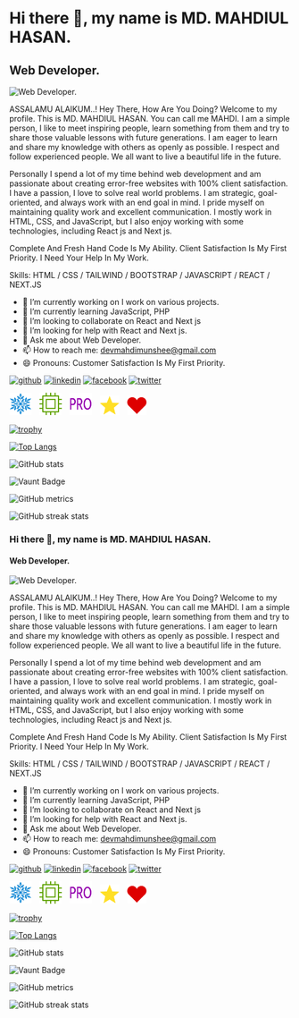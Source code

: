 # Hi there 👋, my name is MD. MAHDIUL HASAN.
## Web Developer.
![Web Developer.](https://i.ibb.co.com/T4CvMhJ/mahdiulhasan.png)

ASSALAMU ALAIKUM..! Hey There, How Are You Doing? Welcome to my profile. This is MD. MAHDIUL HASAN. You can call me MAHDI. I am a simple person, I like to meet inspiring people, learn something from them and try to share those valuable lessons with future generations. I am eager to learn and share my knowledge with others as openly as possible. I respect and follow experienced people. We all want to live a beautiful life in the future.

Personally I spend a lot of my time behind web development and am passionate about creating error-free websites with 100% client satisfaction. I have a passion, I love to solve real world problems. I am strategic, goal-oriented, and always work with an end goal in mind. I pride myself on maintaining quality work and excellent communication.
I mostly work in HTML, CSS, and JavaScript, but I also enjoy working with some technologies, including React js and Next js.

Complete And Fresh Hand Code Is My Ability. Client Satisfaction Is My First Priority. I Need Your Help In My Work.

Skills: HTML / CSS / TAILWIND / BOOTSTRAP / JAVASCRIPT / REACT /  NEXT.JS

- 🔭 I’m currently working on I work on various projects. 
- 🌱 I’m currently learning JavaScript, PHP 
- 👯 I’m looking to collaborate on React and Next js 
- 🤔 I’m looking for help with React and Next js. 
- 💬 Ask me about Web Developer. 
- 📫 How to reach me: devmahdimunshee@gmail.com 
- 😄 Pronouns: Customer Satisfaction Is My First Priority. 


[<img src='https://cdn.jsdelivr.net/npm/simple-icons@3.0.1/icons/github.svg' alt='github' height='40'>](https://github.com/okaymahdi)  [<img src='https://cdn.jsdelivr.net/npm/simple-icons@3.0.1/icons/linkedin.svg' alt='linkedin' height='40'>](https://www.linkedin.com/in/https://www.linkedin.com/in/okaymahdi//)  [<img src='https://cdn.jsdelivr.net/npm/simple-icons@3.0.1/icons/facebook.svg' alt='facebook' height='40'>](https://www.facebook.com/https://web.facebook.com/okaymahdi/)  [<img src='https://cdn.jsdelivr.net/npm/simple-icons@3.0.1/icons/twitter.svg' alt='twitter' height='40'>](https://twitter.com/https://x.com/okaymahdi)  

<a href='https://archiveprogram.github.com/'><img src='https://raw.githubusercontent.com/acervenky/animated-github-badges/master/assets/acbadge.gif' width='40' height='40'></a> <a href='https://docs.github.com/en/developers'><img src='https://raw.githubusercontent.com/acervenky/animated-github-badges/master/assets/devbadge.gif' width='40' height='40'></a> <a href='https://github.com/pricing'><img src='https://raw.githubusercontent.com/acervenky/animated-github-badges/master/assets/pro.gif' width='40' height='40'></a> <a href='https://stars.github.com/'><img src='https://raw.githubusercontent.com/acervenky/animated-github-badges/master/assets/starbadge.gif' width='35' height='35'></a> <a href='https://docs.github.com/en/github/supporting-the-open-source-community-with-github-sponsors'><img src='https://raw.githubusercontent.com/acervenky/animated-github-badges/master/assets/sponsorbadge.gif' width='35' height='35'></a> 

[![trophy](https://github-profile-trophy.vercel.app/?username=okaymahdi)](https://github.com/ryo-ma/github-profile-trophy)

[![Top Langs](https://github-readme-stats.vercel.app/api/top-langs/?username=okaymahdi)](https://github.com/anuraghazra/github-readme-stats)

![GitHub stats](https://github-readme-stats.vercel.app/api?username=okaymahdi&show_icons=true)  

![Vaunt Badge](https://api.vaunt.dev/v1/github/entities/okaymahdi/contributions?format=svg&private=false)  

![GitHub metrics](https://metrics.lecoq.io/okaymahdi)  

![GitHub streak stats](https://streak-stats.demolab.com/?user=okaymahdi)  

### Hi there 👋, my name is MD. MAHDIUL HASAN.
#### Web Developer.
![Web Developer.](https://i.ibb.co.com/T4CvMhJ/mahdiulhasan.png)

ASSALAMU ALAIKUM..! Hey There, How Are You Doing? Welcome to my profile. This is MD. MAHDIUL HASAN. You can call me MAHDI. I am a simple person, I like to meet inspiring people, learn something from them and try to share those valuable lessons with future generations. I am eager to learn and share my knowledge with others as openly as possible. I respect and follow experienced people. We all want to live a beautiful life in the future.

Personally I spend a lot of my time behind web development and am passionate about creating error-free websites with 100% client satisfaction. I have a passion, I love to solve real world problems. I am strategic, goal-oriented, and always work with an end goal in mind. I pride myself on maintaining quality work and excellent communication.
I mostly work in HTML, CSS, and JavaScript, but I also enjoy working with some technologies, including React js and Next js.

Complete And Fresh Hand Code Is My Ability. Client Satisfaction Is My First Priority. I Need Your Help In My Work.

Skills: HTML / CSS / TAILWIND / BOOTSTRAP / JAVASCRIPT / REACT /  NEXT.JS

- 🔭 I’m currently working on I work on various projects. 
- 🌱 I’m currently learning JavaScript, PHP 
- 👯 I’m looking to collaborate on React and Next js 
- 🤔 I’m looking for help with React and Next js. 
- 💬 Ask me about Web Developer. 
- 📫 How to reach me: devmahdimunshee@gmail.com 
- 😄 Pronouns: Customer Satisfaction Is My First Priority. 


[<img src='https://cdn.jsdelivr.net/npm/simple-icons@3.0.1/icons/github.svg' alt='github' height='40'>](https://github.com/okaymahdi)  [<img src='https://cdn.jsdelivr.net/npm/simple-icons@3.0.1/icons/linkedin.svg' alt='linkedin' height='40'>](https://www.linkedin.com/in/https://www.linkedin.com/in/okaymahdi//)  [<img src='https://cdn.jsdelivr.net/npm/simple-icons@3.0.1/icons/facebook.svg' alt='facebook' height='40'>](https://www.facebook.com/https://web.facebook.com/okaymahdi/)  [<img src='https://cdn.jsdelivr.net/npm/simple-icons@3.0.1/icons/twitter.svg' alt='twitter' height='40'>](https://twitter.com/https://x.com/okaymahdi)  

<a href='https://archiveprogram.github.com/'><img src='https://raw.githubusercontent.com/acervenky/animated-github-badges/master/assets/acbadge.gif' width='40' height='40'></a> <a href='https://docs.github.com/en/developers'><img src='https://raw.githubusercontent.com/acervenky/animated-github-badges/master/assets/devbadge.gif' width='40' height='40'></a> <a href='https://github.com/pricing'><img src='https://raw.githubusercontent.com/acervenky/animated-github-badges/master/assets/pro.gif' width='40' height='40'></a> <a href='https://stars.github.com/'><img src='https://raw.githubusercontent.com/acervenky/animated-github-badges/master/assets/starbadge.gif' width='35' height='35'></a> <a href='https://docs.github.com/en/github/supporting-the-open-source-community-with-github-sponsors'><img src='https://raw.githubusercontent.com/acervenky/animated-github-badges/master/assets/sponsorbadge.gif' width='35' height='35'></a> 

[![trophy](https://github-profile-trophy.vercel.app/?username=okaymahdi)](https://github.com/ryo-ma/github-profile-trophy)

[![Top Langs](https://github-readme-stats.vercel.app/api/top-langs/?username=okaymahdi)](https://github.com/anuraghazra/github-readme-stats)

![GitHub stats](https://github-readme-stats.vercel.app/api?username=okaymahdi&show_icons=true)  

![Vaunt Badge](https://api.vaunt.dev/v1/github/entities/okaymahdi/contributions?format=svg&private=false)  

![GitHub metrics](https://metrics.lecoq.io/okaymahdi)  

![GitHub streak stats](https://streak-stats.demolab.com/?user=okaymahdi)  
